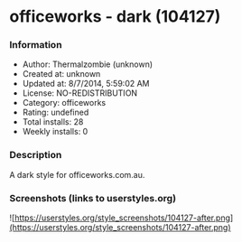 # officeworks - dark (104127)

### Information
- Author: Thermalzombie (unknown)
- Created at: unknown
- Updated at: 8/7/2014, 5:59:02 AM
- License: NO-REDISTRIBUTION
- Category: officeworks
- Rating: undefined
- Total installs: 28
- Weekly installs: 0


### Description
A dark style for officeworks.com.au.


### Screenshots (links to userstyles.org)
![https://userstyles.org/style_screenshots/104127-after.png](https://userstyles.org/style_screenshots/104127-after.png)


